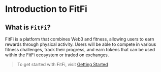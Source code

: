 # Introduction to FitFi

## What is `FitFi`?

FitFi is a platform that combines Web3 and fitness, allowing users to earn rewards through physical activity. Users will be able to compete in various fitness challenges, track their progress, and earn tokens that can be used within the FitFi ecosystem or traded on exchanges.

> To get started with FitFi, visit [Getting Started](./home.md)
